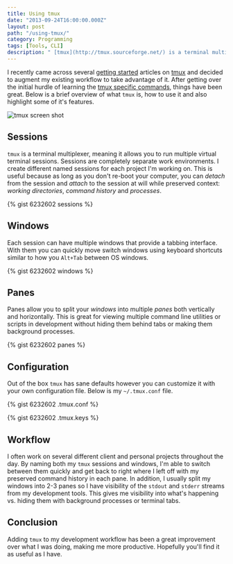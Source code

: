```yaml
---
title: Using tmux
date: "2013-09-24T16:00:00.000Z"
layout: post
path: "/using-tmux/"
category: Programming
tags: [Tools, CLI]
description: " [tmux](http://tmux.sourceforge.net/) is a terminal multiplexer, meaning it allows you to run multiple terminal _sessions_, each composed of _windows_ which can be split both vertically and horizontally into _panes_."
---
```


I recently came across several [getting started][1] articles on [tmux][2] and decided to augment my existing workflow to take advantage of it. After getting over the initial hurdle of learning the [tmux specific commands][3], things have been great. Below is a brief overview of what `tmux` is, how to use it and also highlight some of it's&nbsp;features.

![tmux screen shot](tmux-screen-shot.png)

## Sessions

`tmux` is a terminal multiplexer, meaning it allows you to run multiple virtual terminal sessions. Sessions are completely separate work environments. I create different named sessions for each project I'm working on. This is useful because as long as you don't re-boot your computer, you can _detach_ from the session and _attach_ to the session at will while preserved context: _working directories_, _command history_ and&nbsp;_processes_.

{% gist 6232602 sessions %}

## Windows

Each session can have multiple windows that provide a tabbing interface. With them you can quickly move switch windows using keyboard shortcuts similar to how you `Alt+Tab` between OS&nbsp;windows.

{% gist 6232602 windows %}

## Panes

Panes allow you to split your _windows_ into multiple _panes_ both vertically and horizontally. This is great for viewing multiple command line utilities or scripts in development without hiding them behind tabs or making them background&nbsp;processes.

{% gist 6232602 panes %}

## Configuration

Out of the box `tmux` has sane defaults however you can customize it with your own configuration file. Below is my `~/.tmux.conf`&nbsp;file.

{% gist 6232602 .tmux.conf %}

{% gist 6232602 .tmux.keys %}

## Workflow

I often work on several different client and personal projects throughout the day. By naming both my `tmux` sessions and windows, I'm able to switch between them quickly and get back to right where I left off with my preserved command history in each pane. In addition, I usually split my windows into 2-3 panes so I have visibility of the `stdout` and `stderr` streams from my development tools. This gives me visibility into what's happening vs. hiding them with background processes or terminal&nbsp;tabs.

## Conclusion

Adding `tmux` to my development workflow has been a great improvement over what I was doing, making me more productive. Hopefully you'll find it as useful as I&nbsp;have.

[1]:https://www.google.com/webhp?sourceid=chrome-instant&ie=UTF-8#hl=en&output=search&sclient=psy-ab&q=tmux%20tutorial&oq=&gs_l=&pbx=1&fp=45c3b9a0a6db80f8&bav=on.2,or.r_gc.r_pw.r_cp.r_qf.,cf.osb&biw=1110&bih=825
[2]:http://tmux.sourceforge.net/
[3]:https://gist.github.com/MohamedAlaa/2961058

